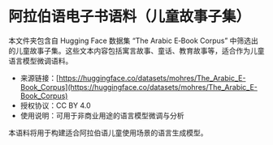 # 阿拉伯语电子书语料（儿童故事子集）

本文件夹包含自 Hugging Face 数据集 “The Arabic E‑Book Corpus” 中筛选出的儿童故事子集。这些文本内容包括寓言故事、童话、教育故事等，适合作为儿童语言模型微调语料。

- 来源链接：[https://huggingface.co/datasets/mohres/The_Arabic_E-Book_Corpus](https://huggingface.co/datasets/mohres/The_Arabic_E-Book_Corpus)
- 授权协议：CC BY 4.0
- 使用说明：可用于非商业用途的语言模型微调与分析

本语料将用于构建适合阿拉伯语儿童使用场景的语言生成模型。
